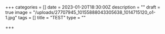 +++
categories = []
date = 2023-01-20T18:30:00Z
description = ""
draft = true
image = "/uploads/27707945_10155888043305638_1014715120_o1-1.jpg"
tags = []
title = "TEST"
type = ""

+++
